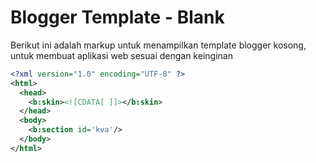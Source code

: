 # Blogger Template - Blank
Berikut ini adalah markup untuk menampilkan template blogger kosong, untuk membuat aplikasi web sesuai dengan keinginan
```xml
<?xml version="1.0" encoding="UTF-8" ?>
<html>
  <head>
    <b:skin><![CDATA[ ]]></b:skin>
  </head>
  <body>
    <b:section id='kva'/>
  </body>
</html>
```
